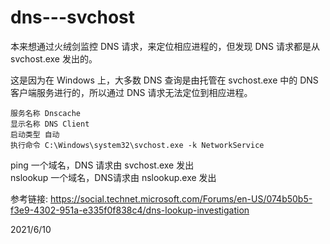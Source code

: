 # dns---svchost

本来想通过火绒剑监控 DNS 请求，来定位相应进程的，但发现 DNS 请求都是从 svchost.exe 发出的。  

这是因为在 Windows 上，大多数 DNS 查询是由托管在 svchost.exe 中的 DNS 客户端服务进行的，所以通过 DNS 请求无法定位到相应进程。  

```
服务名称 Dnscache
显示名称 DNS Client
启动类型 自动
执行命令 C:\Windows\system32\svchost.exe -k NetworkService
```

ping 一个域名，DNS 请求由 svchost.exe 发出  
nslookup 一个域名，DNS请求由 nslookup.exe 发出  


参考链接: https://social.technet.microsoft.com/Forums/en-US/074b50b5-f3e9-4302-951a-e335f0f838c4/dns-lookup-investigation  


2021/6/10  
